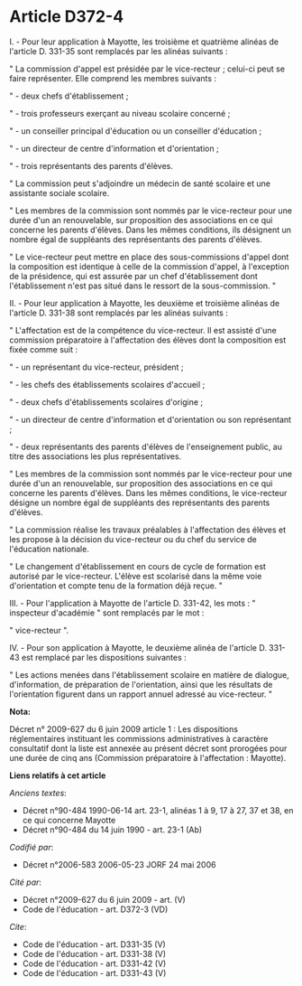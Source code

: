 # Article D372-4

I. - Pour leur application à Mayotte, les troisième et quatrième alinéas de l'article D. 331-35 sont remplacés par les
alinéas suivants :

" La commission d'appel est présidée par le vice-recteur ; celui-ci peut se faire représenter. Elle comprend les membres
suivants :

" - deux chefs d'établissement ;

" - trois professeurs exerçant au niveau scolaire concerné ;

" - un conseiller principal d'éducation ou un conseiller d'éducation ;

" - un directeur de centre d'information et d'orientation ;

" - trois représentants des parents d'élèves.

" La commission peut s'adjoindre un médecin de santé scolaire et une assistante sociale scolaire.

" Les membres de la commission sont nommés par le vice-recteur pour une durée d'un an renouvelable, sur proposition des
associations en ce qui concerne les parents d'élèves. Dans les mêmes conditions, ils désignent un nombre égal de suppléants
des représentants des parents d'élèves.

" Le vice-recteur peut mettre en place des sous-commissions d'appel dont la composition est identique à celle de la
commission d'appel, à l'exception de la présidence, qui est assurée par un chef d'établissement dont l'établissement n'est
pas situé dans le ressort de la sous-commission. "

II. - Pour leur application à Mayotte, les deuxième et troisième alinéas de l'article D. 331-38 sont remplacés par les
alinéas suivants :

" L'affectation est de la compétence du vice-recteur. Il est assisté d'une commission préparatoire à l'affectation des élèves
dont la composition est fixée comme suit :

" - un représentant du vice-recteur, président ;

" - les chefs des établissements scolaires d'accueil ;

" - deux chefs d'établissements scolaires d'origine ;

" - un directeur de centre d'information et d'orientation ou son représentant ;

" - deux représentants des parents d'élèves de l'enseignement public, au titre des associations les plus représentatives.

" Les membres de la commission sont nommés par le vice-recteur pour une durée d'un an renouvelable, sur proposition des
associations en ce qui concerne les parents d'élèves. Dans les mêmes conditions, le vice-recteur désigne un nombre égal de
suppléants des représentants des parents d'élèves.

" La commission réalise les travaux préalables à l'affectation des élèves et les propose à la décision du vice-recteur ou du
chef du service de l'éducation nationale.

" Le changement d'établissement en cours de cycle de formation est autorisé par le vice-recteur. L'élève est scolarisé dans
la même voie d'orientation et compte tenu de la formation déjà reçue. "

III. - Pour l'application à Mayotte de l'article D. 331-42, les mots : " inspecteur d'académie " sont remplacés par le mot :

" vice-recteur ".

IV. - Pour son application à Mayotte, le deuxième alinéa de l'article D. 331-43 est remplacé par les dispositions suivantes :

" Les actions menées dans l'établissement scolaire en matière de dialogue, d'information, de préparation de l'orientation,
ainsi que les résultats de l'orientation figurent dans un rapport annuel adressé au vice-recteur. "

**Nota:**

Décret n° 2009-627 du 6 juin 2009 article 1 : Les dispositions réglementaires instituant les commissions administratives à
caractère consultatif dont la liste est annexée au présent décret sont prorogées pour une durée de cinq ans (Commission
préparatoire à l'affectation : Mayotte).

**Liens relatifs à cet article**

_Anciens textes_:

  - Décret n°90-484 1990-06-14 art. 23-1, alinéas 1 à 9, 17 à 27, 37 et 38, en ce qui concerne Mayotte
  - Décret n°90-484 du 14 juin 1990 - art. 23-1 (Ab)

_Codifié par_:

  - Décret n°2006-583 2006-05-23 JORF 24 mai 2006

_Cité par_:

  - Décret n°2009-627 du 6 juin 2009 - art. (V)
  - Code de l'éducation - art. D372-3 (VD)

_Cite_:

  - Code de l'éducation - art. D331-35 (V)
  - Code de l'éducation - art. D331-38 (V)
  - Code de l'éducation - art. D331-42 (V)
  - Code de l'éducation - art. D331-43 (V)
